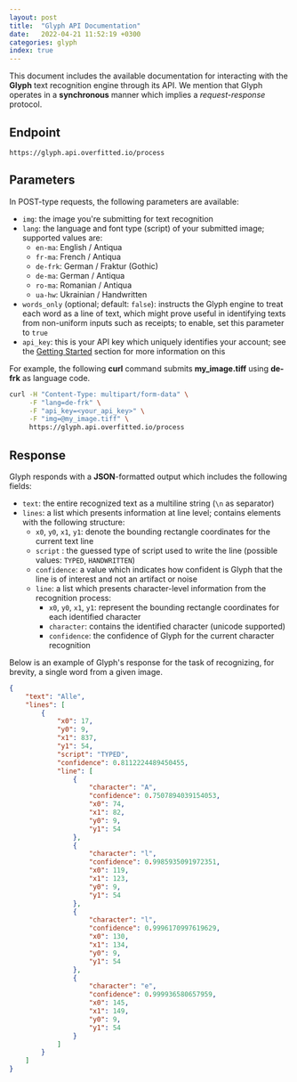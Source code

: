 ```yaml
---
layout: post
title:  "Glyph API Documentation"
date:   2022-04-21 11:52:19 +0300
categories: glyph
index: true
---
```


This document includes the available documentation for interacting with the **Glyph** text recognition engine through its API. We mention that Glyph operates in a **synchronous** manner which implies a *request-response* protocol.

## Endpoint
```
https://glyph.api.overfitted.io/process
```


## Parameters
In POST-type requests, the following parameters are available:
* `img`: the image you're submitting for text recognition
* `lang`: the language and font type (script) of your submitted image; supported values are:
    * `en-ma`: English / Antiqua
    * `fr-ma`: French / Antiqua
    * `de-frk`: German / Fraktur (Gothic)
    * `de-ma`: German / Antiqua 
    * `ro-ma`: Romanian / Antiqua
    * `ua-hw`: Ukrainian / Handwritten
* `words_only` (optional; default: `false`): instructs the Glyph engine to treat each word as a line of text, which might prove useful in identifying texts from non-uniform inputs such as receipts; to enable, set this parameter to `true`
* `api_key`: this is your API key which uniquely identifies your account; see the [Getting Started](/get-started) section for more information on this



For example, the following **curl** command submits **my_image.tiff** using **de-frk** as language code. 
```bash
curl -H "Content-Type: multipart/form-data" \
     -F "lang=de-frk" \
     -F "api_key=<your_api_key>" \
     -F "img=@my_image.tiff" \
     https://glyph.api.overfitted.io/process
```

## Response

Glyph responds with a **JSON**-formatted output which includes the following fields:
* `text`: the entire recognized text as a multiline string (`\n` as separator)
* `lines`: a list which presents information at line level; contains elements with the following structure:
    * `x0`, `y0`, `x1`, `y1`: denote the bounding rectangle coordinates for the current text line
    * `script` : the guessed type of script used to write the line (possible values: `TYPED`, `HANDWRITTEN`)
    * `confidence`: a value which indicates how confident is Glyph that the line is of interest and not an artifact or noise
    * `line`: a list which presents character-level information from the recognition process:
        * `x0`, `y0`, `x1`, `y1`: represent the bounding rectangle coordinates for each identified character
        * `character`: contains the identified character (unicode supported)
        * `confidence`: the confidence of Glyph for the current character recognition 

Below is an example of Glyph's response for the task of recognizing, for brevity, a single word from a given image.
```json
{
    "text": "Alle",
    "lines": [
        {
            "x0": 17,
            "y0": 9,
            "x1": 837,
            "y1": 54,
            "script": "TYPED",
            "confidence": 0.8112224489450455,
            "line": [
                {
                    "character": "A",
                    "confidence": 0.7507894039154053,
                    "x0": 74,
                    "x1": 82,
                    "y0": 9,
                    "y1": 54
                },
                {
                    "character": "l",
                    "confidence": 0.9985935091972351,
                    "x0": 119,
                    "x1": 123,
                    "y0": 9,
                    "y1": 54
                },
                {
                    "character": "l",
                    "confidence": 0.9996170997619629,
                    "x0": 130,
                    "x1": 134,
                    "y0": 9,
                    "y1": 54
                },
                {
                    "character": "e",
                    "confidence": 0.999936580657959,
                    "x0": 145,
                    "x1": 149,
                    "y0": 9,
                    "y1": 54
                }
            ]
        }
    ]
}
```